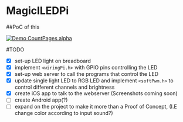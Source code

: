 # MagiclLEDPi
##PoC of this


[![Demo CountPages alpha](https://j.gifs.com/jQgJRg.gif)](https://www.youtube.com/watch?v=bDATHtunbgw)

#TODO

- [x] set-up LED light on breadboard
- [x] implement `<wiringPi.h>` with GPIO pins controlling the LED
- [x] set-up web server to call the programs that control the LED
- [x] update single light LED to RGB LED and implement `<softPwm.h>` to control different channels and brightness
- [x] create iOS app to talk to the webserver (Screenshots coming soon)
- [ ] create Android app(?)
- [ ] expand on the project to make it more than a Proof of Concept, (I.E change color according to input sound?)
